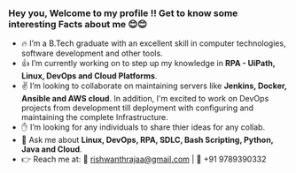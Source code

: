 ### Hey you, Welcome to my profile !! Get to know some interesting Facts about me :blush::blush:

<!--
**rishwanthrajaa/rishwanthrajaa** is a ✨ _special_ ✨ repository because its `README.md` (this file) appears on your GitHub profile.
-->

- :fire: I’m a B.Tech graduate with an excellent skill in computer technologies, software development and other tools.
- :+1: I’m currently working on to step up my knowledge in **RPA - UiPath, Linux, DevOps and Cloud Platforms**. 
- :v: I’m looking to collaborate on maintaining servers like **Jenkins, Docker, Ansible and AWS cloud**. In addition, I'm excited to work on DevOps projects from development till deployment with configuring and maintaining the complete Infrastructure. 
- :raised_hand: I’m looking for any individuals to share thier ideas for any collab.
- :muscle: Ask me about **Linux, DevOps, RPA, SDLC, Bash Scripting, Python, Java and Cloud**.  
- :point_right: Reach me at:       :email: rishwanthrajaa@gmail.com    |   :iphone: +91 9789390332   




